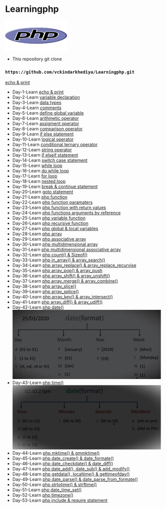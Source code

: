 # Learningphp

<code><img src="https://github.com/devicons/devicon/blob/master/icons/php/php-original.svg" title="php" alt="php" width="200" height="100"/></code>

* This repository git clone 
### `https://github.com/vckindarkhediya/Learningphp.git`

[echo & print]("https://github.com/vckindarkhediya/Learningphp" "Learning Php")


* Day-1-Learn <a href ="https://github.com/vckindarkhediya/Learningphp/blob/php/Day-1-Learning/index.php">echo & print </a><br>
* Day-2-Learn <a href ="https://github.com/vckindarkhediya/Learningphp/blob/php/Day-2-Learning/index.php">variable declaration </a><br>
* Day-3-Learn <a href ="https://github.com/vckindarkhediya/Learningphp/blob/php/Day-3-Learning/index.php">data types</a><br>
* Day-4-Learn <a href ="https://github.com/vckindarkhediya/Learningphp/blob/php/Day-4-Learning/index.php">comments</a><br>
* Day-5-Learn <a href ="https://github.com/vckindarkhediya/Learningphp/blob/php/Day-5-Learning/index.php">define global variable</a><br>
* Day-6-Learn <a href ="https://github.com/vckindarkhediya/Learningphp/blob/php/Day-6-Learning/index.php">arithmetic operator</a><br>
* Day-7-Learn <a href ="https://github.com/vckindarkhediya/Learningphp/blob/php/Day-7-Learning/index.php">assigment operator</a><br>
* Day-8-Learn <a href ="https://github.com/vckindarkhediya/Learningphp/blob/php/Day-8-Learning/index.php">comparison operator</a><br>
* Day-9-Learn <a href ="https://github.com/vckindarkhediya/Learningphp/blob/php/Day-9-Learning/index.php">if else statement</a><br>
* Day-10-Learn <a href ="https://github.com/vckindarkhediya/Learningphp/blob/php/Day-10-Learning/index.php">logical operator</a><br>
* Day-11-Learn <a href ="https://github.com/vckindarkhediya/Learningphp/blob/php/Day-11-Learning/index.php">conditional ternary operator</a><br>
* Day-12-Learn <a href ="https://github.com/vckindarkhediya/Learningphp/blob/php/Day-12-Learning/index.php">string operator</a><br>
* Day-13-Learn <a href ="https://github.com/vckindarkhediya/Learningphp/blob/php/Day-13-Learning/index.php">if elseif statement</a><br>
* Day-14-Learn <a href ="https://github.com/vckindarkhediya/Learningphp/blob/php/Day-14-Learning/index.php">switch case statement</a><br>
* Day-15-Learn <a href ="https://github.com/vckindarkhediya/Learningphp/blob/php/Day-15-Learning/index.php">while loop</a><br>
* Day-16-Learn <a href ="https://github.com/vckindarkhediya/Learningphp/blob/php/Day-16-Learning/index.php">do while loop</a><br>
* Day-17-Learn <a href ="https://github.com/vckindarkhediya/Learningphp/blob/php/Day-17-Learning/index.php">for loop</a><br>
* Day-18-Learn <a href ="https://github.com/vckindarkhediya/Learningphp/blob/php/Day-18-Learning/index.php">nested loop</a><br>
* Day-19-Learn <a href ="https://github.com/vckindarkhediya/Learningphp/blob/php/Day-19-Learning/index.php">break & continue statement</a><br>
* Day-20-Learn <a href ="https://github.com/vckindarkhediya/Learningphp/blob/php/Day-20-Learning/index.php">goto statement</a><br>
* Day-21-Learn <a href ="https://github.com/vckindarkhediya/Learningphp/blob/php/Day-21-Learning/index.php">php function</a><br>
* Day-22-Learn <a href ="https://github.com/vckindarkhediya/Learningphp/blob/php/Day-22-Learning/index.php">php function paramaters</a><br>
* Day-23-Learn <a href ="https://github.com/vckindarkhediya/Learningphp/blob/php/Day-23-Learning/index.php">php function with return values</a><br>
* Day-24-Learn <a href ="https://github.com/vckindarkhediya/Learningphp/blob/php/Day-24-Learning/index.php">php functions arguments by reference</a><br>
* Day-25-Learn <a href ="https://github.com/vckindarkhediya/Learningphp/blob/php/Day-25-Learning/index.php">php variable function </a><br>
* Day-26-Learn <a href ="https://github.com/vckindarkhediya/Learningphp/blob/php/Day-26-Learning/index.php">php recursive function </a><br>
* Day-27-Learn <a href ="https://github.com/vckindarkhediya/Learningphp/blob/php/Day-27-Learning/index.php">php global & local variables</a><br>
* Day-28-Learn <a href ="https://github.com/vckindarkhediya/Learningphp/blob/php/Day-28-Learning/index.php">php array</a><br>
* Day-29-Learn <a href ="https://github.com/vckindarkhediya/Learningphp/blob/php/Day-29-Learning/index.php">php associative array</a><br>
* Day-30-Learn <a href ="https://github.com/vckindarkhediya/Learningphp/blob/php/Day-30-Learning/index.php">php multidimensional array</a><br>
* Day-31-Learn <a href ="https://github.com/vckindarkhediya/Learningphp/blob/php/Day-31-Learning/index.php">php multidimensional associative array</a><br>
* Day-32-Learn <a href ="https://github.com/vckindarkhediya/Learningphp/blob/php/Day-32-Learning/index.php">php count() & Sizeof() </a><br>
* Day-33-Learn <a href ="https://github.com/vckindarkhediya/Learningphp/blob/php/Day-33-Learning/index.php">php in_array() & array_search()</a><br>
* Day-34-Learn <a href ="https://github.com/vckindarkhediya/Learningphp/blob/php/Day-34-Learning/index.php">php array_replace() & array_replace_recurvise</a><br>
* Day-35-Learn <a href ="https://github.com/vckindarkhediya/Learningphp/blob/php/Day-35-Learning/index.php">php array_pop() & array_push</a><br>
* Day-36-Learn <a href ="https://github.com/vckindarkhediya/Learningphp/blob/php/Day-36-Learning/index.php">php array_shift() & array_unshift()</a><br>
* Day-37-Learn <a href ="https://github.com/vckindarkhediya/Learningphp/blob/php/Day-37-Learning/index.php">php array_merge() & array_combine()</a><br>
* Day-38-Learn <a href ="https://github.com/vckindarkhediya/Learningphp/blob/php/Day-38-Learning/index.php">php array_slice()</a><br>
* Day-39-Learn <a href ="https://github.com/vckindarkhediya/Learningphp/blob/php/Day-39-Learning/index.php">php array_splice()</a><br>
* Day-40-Learn <a href ="https://github.com/vckindarkhediya/Learningphp/blob/php/Day-40-Learning/index.php">php array_key() & array_intersect()</a><br>
* Day-41-Learn <a href ="https://github.com/vckindarkhediya/Learningphp/blob/php/Day-41-Learning/index.php">php array_diff() & array_udiff()</a><br>
* Day-42-Learn <a href ="https://github.com/vckindarkhediya/Learningphp/blob/php/Day-42-Learning/index.php">php date()</a><img src="php_date_formate.png"/><br>
* Day-43-Learn <a href ="https://github.com/vckindarkhediya/Learningphp/blob/php/Day-43-Learning/index.php">php time()</a><img src="php_time_formate.png"/><br>
* Day-44-Learn <a href ="https://github.com/vckindarkhediya/Learningphp/blob/php/Day-44-Learning/index.php">php mktime() & gmmktime()</a><br>
* Day-45-Learn <a href ="https://github.com/vckindarkhediya/Learningphp/blob/php/Day-45-Learning/index.php">php date_create() & date_formate() </a><br>
* Day-46-Learn <a href ="https://github.com/vckindarkhediya/Learningphp/blob/php/Day-46-Learning/index.php">php date_checkdate() & date_diff() </a><br>
* Day-47-Learn <a href ="https://github.com/vckindarkhediya/Learningphp/blob/php/Day-47-Learning/index.php">php date_add(), date_sub() & add_modify() </a><br>
* Day-48-Learn <a href ="https://github.com/vckindarkhediya/Learningphp/blob/php/Day-48-Learning/index.php">php getdata(), localtime() & gettimeofday() </a><br>
* Day-49-Learn <a href ="https://github.com/vckindarkhediya/Learningphp/blob/php/Day-49-Learning/index.php">php date_parse() & date_parse_from_formate()</a><br>
* Day-50-Learn <a href ="https://github.com/vckindarkhediya/Learningphp/blob/php/Day-50-Learning/index.php">php strtotime() & strftime()</a><br>
* Day-51-Learn <a href ="https://github.com/vckindarkhediya/Learningphp/blob/php/Day-51-Learning/index.php">php date_time_set()</a><br>
* Day-52-Learn <a href ="https://github.com/vckindarkhediya/Learningphp/blob/php/Day-52-Learning/index.php">php timezone()</a><br>
* Day-53-Learn <a href ="https://github.com/vckindarkhediya/Learningphp/blob/php/Day-53-Learning/index.php">php include & require statement</a><br>
